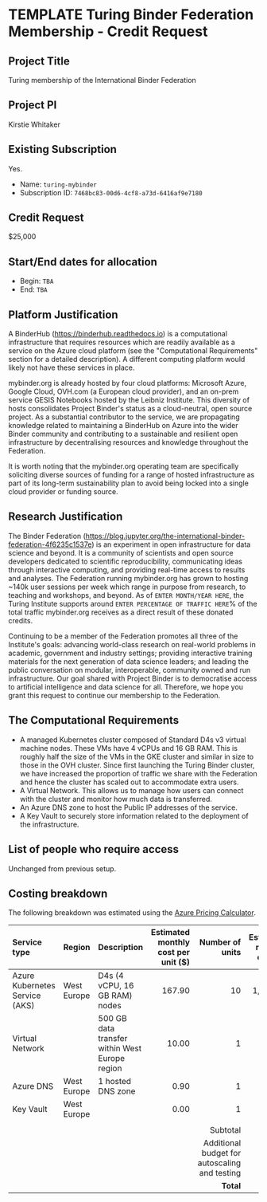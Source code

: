 # TEMPLATE Turing Binder Federation Membership - Credit Request

## Project Title

Turing membership of the International Binder Federation

## Project PI

Kirstie Whitaker

## Existing Subscription

Yes.

- Name: `turing-mybinder`
- Subscription ID: `7468bc83-00d6-4cf8-a73d-6416af9e7180`

## Credit Request

$25,000

## Start/End dates for allocation

- Begin: `TBA`
- End: `TBA`

## Platform Justification

A BinderHub (https://binderhub.readthedocs.io) is a computational infrastructure that requires resources which are readily available as a service on the Azure cloud platform (see the "Computational Requirements" section for a detailed description).
A different computing platform would likely not have these services in place.

mybinder.org is already hosted by four cloud platforms: Microsoft Azure, Google Cloud, OVH.com (a European cloud provider), and an on-prem service GESIS Notebooks hosted by the Leibniz Institute.
This diversity of hosts consolidates Project Binder's status as a cloud-neutral, open source project.
As a substantial contributor to the service, we are propagating knowledge related to maintaining a BinderHub on Azure into the wider Binder community and contributing to a sustainable and resilient open infrastructure by decentralising resources and knowledge throughout the Federation.

It is worth noting that the mybinder.org operating team are specifically soliciting diverse sources of funding for a range of hosted infrastructure as part of its long-term sustainability plan to avoid being locked into a single cloud provider or funding source.

## Research Justification

The Binder Federation (https://blog.jupyter.org/the-international-binder-federation-4f6235c1537e) is an experiment in open infrastructure for data science and beyond.
It is a community of scientists and open source developers dedicated to scientific reproducibility, communicating ideas through interactive computing, and providing real-time access to results and analyses.
The Federation running mybinder.org has grown to hosting ~140k user sessions per week which range in purpose from research, to teaching and workshops, and beyond.
As of `ENTER MONTH/YEAR HERE`, the Turing Institute supports around `ENTER PERCENTAGE OF TRAFFIC HERE`% of the total traffic mybinder.org receives as a direct result of these donated credits.

Continuing to be a member of the Federation promotes all three of the Institute's goals: advancing world-class research on real-world problems in academic, government and industry settings; providing interactive training materials for the next generation of data science leaders; and leading the public conversation on modular, interoperable, community owned and run infrastructure.
Our goal  shared with Project Binder is to democratise access to artificial intelligence and data science for all.
Therefore, we hope you grant this request to continue our membership to the Federation.

## The Computational Requirements

- A managed Kubernetes cluster composed of Standard D4s v3 virtual machine nodes. These VMs have 4 vCPUs and 16 GB RAM.
  This is roughly half the size of the VMs in the GKE cluster and similar in size to those in the OVH cluster.
  Since first launching the Turing Binder cluster, we have increased the proportion of traffic we share with the Federation and hence the cluster has scaled out to accommodate extra users.
- A Virtual Network.
  This allows us to manage how users can connect with the cluster and monitor how much data is transferred.
- An Azure DNS zone to host the Public IP addresses of the service.
- A Key Vault to securely store information related to the deployment of the infrastructure.

## List of people who require access

Unchanged from previous setup.

## Costing breakdown

The following breakdown was estimated using the [Azure Pricing Calculator](https://azure.microsoft.com/en-gb/pricing/calculator/).

| Service type | Region | Description | Estimated monthly cost per unit ($) | Number of units | Estimated monthly cost ($) | Estimated allocation cost ($) |
| :--- | :--- | :--- | ---: | ---: | ---: | ---: |
| Azure Kubernetes Service (AKS) | West Europe | D4s (4 vCPU, 16 GB RAM) nodes | 167.90 | 10 | 1,679.00 | 21,827.00 |
| Virtual Network | | 500 GB data transfer within West Europe region | 10.00 | 1 | 10.00 | 130.00 |
| Azure DNS | West Europe | 1 hosted DNS zone | 0.90 | 1 | 0.90 | 11.70 |
| Key Vault | West Europe | | 0.00 | 1 | 0.00 | 0.00 |
| | | | | | | |
| | | | | Subtotal | | 21,968.70 |
| | | | | Additional budget for autoscaling and testing | 13.8% | 3,031.30 |
| | | | | **Total** | | **25,000.00** |
